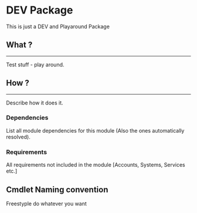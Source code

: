 # DEV Package

This is just a DEV and Playaround Package

## What ?
---------
Test stuff - play around.

## How ?
---------
Describe how it does it.

### Dependencies
List all module dependencies for this module (Also the ones automatically resolved).

### Requirements
All requirements not included in the module [Accounts, Systems, Services etc.]


## Cmdlet Naming convention
Freestyple do whatever you want



